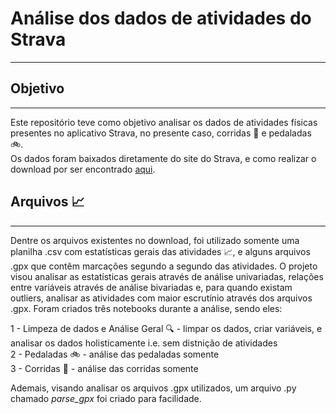 # Análise dos dados de atividades do Strava
---
## Objetivo
---
Este repositório teve como objetivo analisar os dados de atividades físicas presentes no aplicativo Strava, no presente caso, corridas :runner: e pedaladas :bike:.\
Os dados foram baixados diretamente do site do Strava, e como realizar o download por ser encontrado [aqui](https://support.strava.com/hc/pt/articles/216918437-Exportar-os-seus-dados-e-exporta%C3%A7%C3%A3o-em-massa).

## Arquivos :chart_with_upwards_trend:
---
Dentre os arquivos existentes no download, foi utilizado somente uma planilha .csv com estatísticas gerais das atividades :chart_with_upwards_trend:, e alguns arquivos .gpx que contêm marcações segundo a segundo das atividades.
O projeto visou analisar as estatísticas gerais através de análise univariadas, relações entre variáveis através de análise bivariadas e, para quando existam outliers, analisar as atividades com maior escrutínio através dos arquivos .gpx.
Foram criados três notebooks durante a análise, sendo eles:

1 - Limpeza de dados e Análise Geral :mag: - limpar os dados, criar variáveis, e analisar os dados holisticamente i.e. sem distnição de atividades\
2 - Pedaladas :bike: - análise das pedaladas somente\
3 - Corridas :runner: - análise das corridas somente

Ademais, visando analisar os arquivos .gpx utilizados, um arquivo .py chamado *parse_gpx* foi criado para facilidade.
